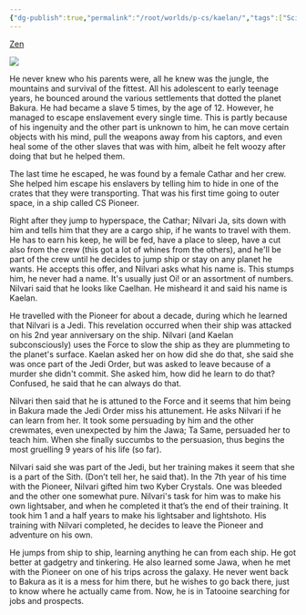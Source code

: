 ```yaml
---
{"dg-publish":true,"permalink":"/root/worlds/p-cs/kaelan/","tags":["Scifi","Balky"]}
---
```


[Zen](Zen.md)
  
![](https://lh7-us.googleusercontent.com/LSG6rpIfy12A3agvWQ_RJLjD7spRNyU2mVlJonQCFV4a5PiapCoUfZPiQNCt9FmxwxXv8aUBwJRtqsfYdJH9zFjoHDWAfEb2mzImiPH0ZIyTkbGthxoQcsi_s1YHrrDN-HOIOkE_itfIecdqFDhedA)

He never knew who his parents were, all he knew was the jungle, the mountains and survival of the fittest. All his adolescent to early teenage years, he bounced around the various settlements that dotted the planet Bakura. He had became a slave 5 times, by the age of 12. However, he managed to escape enslavement every single time. This is partly because of his ingenuity and the other part is unknown to him, he can move certain objects with his mind, pull the weapons away from his captors, and even heal some of the other slaves that was with him, albeit he felt woozy after doing that but he helped them. 

The last time he escaped, he was found by a female Cathar and her crew. She helped him escape his enslavers by telling him to hide in one of the crates that they were transporting. That was his first time going to outer space, in a ship called CS Pioneer. 

Right after they jump to hyperspace, the Cathar; Nilvari Ja, sits down with him and tells him that they are a cargo ship, if he wants to travel with them. He has to earn his keep, he will be fed, have a place to sleep, have a cut also from the crew (this got a lot of whines from the others), and he'll be part of the crew until he decides to jump ship or stay on any planet he wants. He accepts this offer, and Nilvari asks what his name is. This stumps him, he never had a name. It's usually just Oi! or an assortment of numbers. Nilvari said that he looks like Caelhan. He misheard it and said his name is Kaelan. 

He travelled with the Pioneer for about a decade, during which he learned that Nilvari is a Jedi. This revelation occurred when their ship was attacked on his 2nd year anniversary on the ship. Nilvari (and Kaelan subconsciously) uses the Force to slow the ship as they are plummeting to the planet's surface. Kaelan asked her on how did she do that, she said she was once part of the Jedi Order, but was asked to leave because of a murder she didn't commit. She asked him, how did he learn to do that? Confused, he said that he can always do that. 

Nilvari then said that he is attuned to the Force and it seems that him being in Bakura made the Jedi Order miss his attunement. He asks Nilvari if he can learn from her. It took some persuading by him and the other crewmates, even unexpected by him the Jawa; Ta Same, persuaded her to teach him. When she finally succumbs to the persuasion, thus begins the most gruelling 9 years of his life (so far). 

Nilvari said she was part of the Jedi, but her training makes it seem that she is a part of the Sith. (Don’t tell her, he said that). In the 7th year of his time with the Pioneer, Nilvari gifted him two Kyber Crystals. One was bleeded and the other one somewhat pure. Nilvari's task for him was to make his own lightsaber, and when he completed it that’s the end of their training. It took him 1 and a half years to make his lightsaber and lightshoto. His training with Nilvari completed, he decides to leave the Pioneer and adventure on his own. 

He jumps from ship to ship, learning anything he can from each ship. He got better at gadgetry and tinkering. He also learned some Jawa, when he met with the Pioneer on one of his trips across the galaxy. He never went back to Bakura as it is a mess for him there, but he wishes to go back there, just to know where he actually came from. Now, he is in Tatooine searching for jobs and prospects.